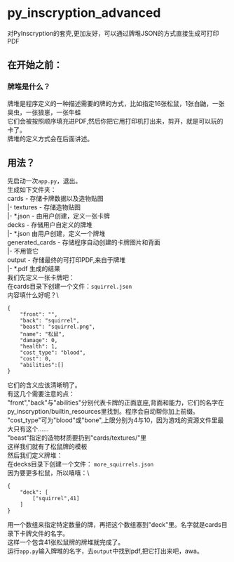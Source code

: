 # py_inscryption_advanced
对PyInscryption的套壳,更加友好，可以通过牌堆JSON的方式直接生成可打印PDF
## 在开始之前：
### 牌堆是什么？
牌堆是程序定义的一种描述需要的牌的方式，比如指定16张松鼠，1张白鼬，一张臭虫，一张狼崽，一张牛蛙\
它们会被按照顺序填充进PDF,然后你把它用打印机打出来，剪开，就是可以玩的卡了。\
牌堆的定义方式会在后面讲述。
## 用法？
先启动一次`app.py`，退出。\
生成如下文件夹：\
cards - 存储卡牌数据以及造物贴图\
 |- textures - 存储造物贴图\
 |- *.json - 由用户创建，定义一张卡牌\
decks - 存储用户自定义的牌堆\
 |- *.json 由用户创建，定义一个牌堆\
generated_cards - 存储程序自动创建的卡牌图片和背面\
 |- 不用管它\
output - 存储最终的可打印PDF,来自于牌堆\
 |- *.pdf 生成的结果\
我们先定义一张卡牌吧：\
在cards目录下创建一个文件：`squirrel.json`\
内容填什么好呢？\
```
{
    "front": "",
    "back": "squirrel",
    "beast": "squirrel.png",
    "name": "松鼠",
    "damage": 0,
    "health": 1,
    "cost_type": "blood",
    "cost": 0,
    "abilities":[]
}
```
它们的含义应该清晰明了。\
有这几个需要注意的点：\
"front","back"与"abilities"分别代表卡牌的正面底座,背面和能力，它们的名字在py_inscryption/builtin_resources里找到。程序会自动帮你加上前缀。\
"cost_type"可为"blood"或"bone",上限分别为4与10，因为游戏的资源文件里最大只有这个......\
"beast"指定的造物材质要扔到"cards/textures/"里\
这样我们就有了松鼠牌的模板\
然后我们定义牌堆：\
在decks目录下创建一个文件： `more_squirrels.json`\
因为要更多松鼠，所以嘻嘻：\
```
{
    "deck": [
        ["squirrel",41]
    ]
}
```
用一个数组来指定特定数量的牌，再把这个数组塞到"deck"里。名字就是cards目录下卡牌文件的名字。\
这样一个包含41张松鼠牌的牌堆就完成了。\
运行`app.py`输入牌堆的名字，去`output`中找到pdf,把它打出来吧，awa。

